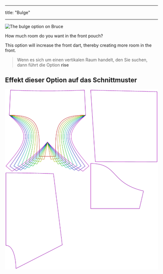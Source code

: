 - - -
title: "Bulge"
- - -

![The bulge option on Bruce](./bulge.svg)

How much room do you want in the front pouch?

This option will increase the front dart, thereby creating more room in the front.

> Wenn es sich um einen vertikalen Raum handelt, den Sie suchen, dann führt die Option **rise**

## Effekt dieser Option auf das Schnittmuster

![This image shows the effect of this option by superimposing several variants that have a different value for this option](bruce_bulge_sample.svg "Effect of this option on the pattern")
